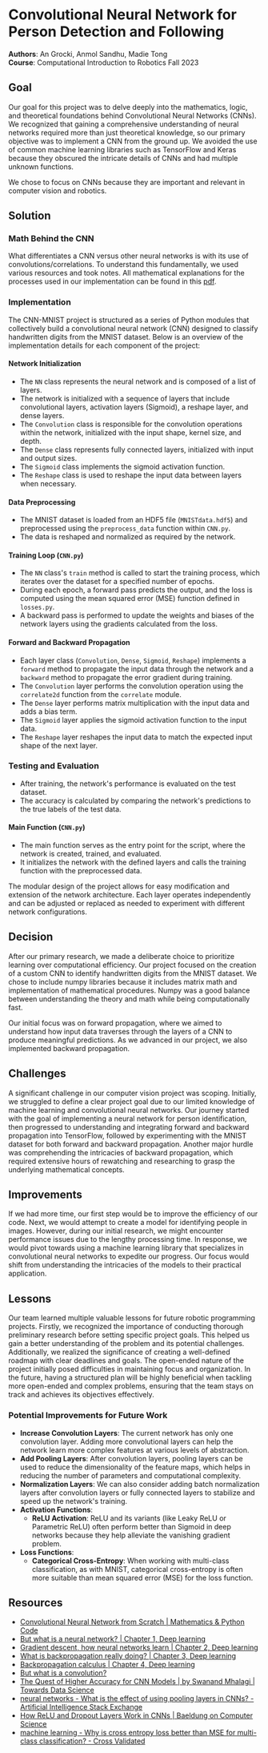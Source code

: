 # Convolutional Neural Network for Person Detection and Following

**Authors**: An Grocki, Anmol Sandhu, Madie Tong  
**Course**: Computational Introduction to Robotics Fall 2023

## Goal

Our goal for this project was to delve deeply into the mathematics, logic, and theoretical foundations behind Convolutional Neural Networks (CNNs). We recognized that gaining a comprehensive understanding of neural networks required more than just theoretical knowledge, so our primary objective was to implement a CNN from the ground up. We avoided the use of common machine learning libraries such as TensorFlow and Keras because they obscured the intricate details of CNNs and had multiple unknown functions.

We chose to focus on CNNs because they are important and relevant in computer vision and robotics.

## Solution

### Math Behind the CNN

What differentiates a CNN versus other neural networks is with its use of convolutions/correlations. To understand this fundamentally, we used various resources and took notes. All mathematical explanations for the processes used in our implementation can be found in this [pdf](./CNN-math.pdf).

### Implementation

The CNN-MNIST project is structured as a series of Python modules that collectively build a convolutional neural network (CNN) designed to classify handwritten digits from the MNIST dataset. Below is an overview of the implementation details for each component of the project:

#### Network Initialization

- The `NN` class represents the neural network and is composed of a list of layers.
- The network is initialized with a sequence of layers that include convolutional layers, activation layers (Sigmoid), a reshape layer, and dense layers.
- The `Convolution` class is responsible for the convolution operations within the network, initialized with the input shape, kernel size, and depth.
- The `Dense` class represents fully connected layers, initialized with input and output sizes.
- The `Sigmoid` class implements the sigmoid activation function.
- The `Reshape` class is used to reshape the input data between layers when necessary.

#### Data Preprocessing

- The MNIST dataset is loaded from an HDF5 file (`MNISTdata.hdf5`) and preprocessed using the `preprocess_data` function within `CNN.py`.
- The data is reshaped and normalized as required by the network.

#### Training Loop (`CNN.py`)

- The `NN` class's `train` method is called to start the training process, which iterates over the dataset for a specified number of epochs.
- During each epoch, a forward pass predicts the output, and the loss is computed using the mean squared error (MSE) function defined in `losses.py`.
- A backward pass is performed to update the weights and biases of the network layers using the gradients calculated from the loss.

#### Forward and Backward Propagation

- Each layer class (`Convolution`, `Dense`, `Sigmoid`, `Reshape`) implements a `forward` method to propagate the input data through the network and a `backward` method to propagate the error gradient during training.
- The `Convolution` layer performs the convolution operation using the `correlate2d` function from the `correlate` module.
- The `Dense` layer performs matrix multiplication with the input data and adds a bias term.
- The `Sigmoid` layer applies the sigmoid activation function to the input data.
- The `Reshape` layer reshapes the input data to match the expected input shape of the next layer.

### Testing and Evaluation

- After training, the network's performance is evaluated on the test dataset.
- The accuracy is calculated by comparing the network's predictions to the true labels of the test data.

#### Main Function (`CNN.py`)

- The main function serves as the entry point for the script, where the network is created, trained, and evaluated.
- It initializes the network with the defined layers and calls the training function with the preprocessed data.

The modular design of the project allows for easy modification and extension of the network architecture. Each layer operates independently and can be adjusted or replaced as needed to experiment with different network configurations.

## Decision

After our primary research, we made a deliberate choice to prioritize learning over computational efficiency. Our project focused on the creation of a custom CNN to identify handwritten digits from the MNIST dataset. We chose to include numpy libraries because it includes matrix math and implementation of mathematical procedures. Numpy was a good balance between understanding the theory and math while being computationally fast.

Our initial focus was on forward propagation, where we aimed to understand how input data traverses through the layers of a CNN to produce meaningful predictions. As we advanced in our project, we also implemented backward propagation.

## Challenges

A significant challenge in our computer vision project was scoping. Initially, we struggled to define a clear project goal due to our limited knowledge of machine learning and convolutional neural networks. Our journey started with the goal of implementing a neural network for person identification, then progressed to understanding and integrating forward and backward propagation into TensorFlow, followed by experimenting with the MNIST dataset for both forward and backward propagation. Another major hurdle was comprehending the intricacies of backward propagation, which required extensive hours of rewatching and researching to grasp the underlying mathematical concepts.

## Improvements

If we had more time, our first step would be to improve the efficiency of our code. Next, we would attempt to create a model for identifying people in images. However, during our initial research, we might encounter performance issues due to the lengthy processing time. In response, we would pivot towards using a machine learning library that specializes in convolutional neural networks to expedite our progress. Our focus would shift from understanding the intricacies of the models to their practical application.

## Lessons

Our team learned multiple valuable lessons for future robotic programming projects. Firstly, we recognized the importance of conducting thorough preliminary research before setting specific project goals. This helped us gain a better understanding of the problem and its potential challenges. Additionally, we realized the significance of creating a well-defined roadmap with clear deadlines and goals. The open-ended nature of the project initially posed difficulties in maintaining focus and organization. In the future, having a structured plan will be highly beneficial when tackling more open-ended and complex problems, ensuring that the team stays on track and achieves its objectives effectively.

### Potential Improvements for Future Work

- **Increase Convolution Layers**: The current network has only one convolution layer. Adding more convolutional layers can help the network learn more complex features at various levels of abstraction.
- **Add Pooling Layers**: After convolution layers, pooling layers can be used to reduce the dimensionality of the feature maps, which helps in reducing the number of parameters and computational complexity.
- **Normalization Layers**: We can also consider adding batch normalization layers after convolution layers or fully connected layers to stabilize and speed up the network's training.
- **Activation Functions**:
  - **ReLU Activation**: ReLU and its variants (like Leaky ReLU or Parametric ReLU) often perform better than Sigmoid in deep networks because they help alleviate the vanishing gradient problem.
- **Loss Functions**:
  - **Categorical Cross-Entropy**: When working with multi-class classification, as with MNIST, categorical cross-entropy is often more suitable than mean squared error (MSE) for the loss function.

## Resources

- [Convolutional Neural Network from Scratch | Mathematics & Python Code](https://www.youtube.com/watch?v=Lakz2MoHy6o)
- [But what is a neural network? | Chapter 1, Deep learning](https://www.youtube.com/watch?v=aircAruvnKk&list=PLZHQObOWTQDNU6R1_67000Dx_ZCJB-3pi)
- [Gradient descent, how neural networks learn | Chapter 2, Deep learning](https://www.youtube.com/watch?v=IHZwWFHWa-w&list=PLZHQObOWTQDNU6R1_67000Dx_ZCJB-3pi&index=3)
- [What is backpropagation really doing? | Chapter 3, Deep learning](https://www.youtube.com/watch?v=Ilg3gGewQ5U&list=PLZHQObOWTQDNU6R1_67000Dx_ZCJB-3pi&index=4)
- [Backpropagation calculus | Chapter 4, Deep learning](https://www.youtube.com/watch?v=tIeHLnjs5U8&list=PLZHQObOWTQDNU6R1_67000Dx_ZCJB-3pi&index=4)
- [But what is a convolution?](https://www.youtube.com/watch?v=KuXjwB4LzSA)
- [The Quest of Higher Accuracy for CNN Models | by Swanand Mhalagi | Towards Data Science](https://towardsdatascience.com/the-quest-of-higher-accuracy-for-cnn-models-42df5d731faf#:~:text=Increase%20model%20capacity%20,or%20to%20even%20higher%20size)
- [neural networks - What is the effect of using pooling layers in CNNs? - Artificial Intelligence Stack Exchange](https://ai.stackexchange.com/questions/21532/what-is-the-effect-of-using-pooling-layers-in-cnns#:~:text=Pooling%20has%20multiple%20benefits%20Robust,Basically%20pooling)
- [How ReLU and Dropout Layers Work in CNNs | Baeldung on Computer Science](https://www.baeldung.com/cs/ml-relu-dropout-layers#:~:text=Computing%20the%20ReLU%20This%20function,is%20respectively%20negative%20or%20not)
- [machine learning - Why is cross entropy loss better than MSE for multi-class classification? - Cross Validated](https://stats.stackexchange.com/questions/573944/why-is-cross-entropy-loss-better-than-mse-for-multi-class-classification#:~:text=81%201%203%20I%27m%20not,not%20on%20the%20same%20scale)
